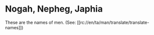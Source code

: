 # Nogah, Nepheg, Japhia

These are the names of men. (See: [[rc://en/ta/man/translate/translate-names]])